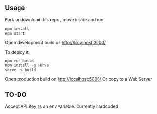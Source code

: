 <!---  LOGO   -->

## Usage

Fork or download this repo , move inside and run:

```javascript
npm install
npm start
```

Open development build on [http://localhost:3000/](http://localhost:3000/)

To deploy it:

```javascript
npm run build
npm install -g serve
serve -s build
```

Open production build on [http://localhost:5000/](http://localhost:5000/)
Or copy to a Web Server

## TO-DO

Accept API Key as an env variable. Currently hardcoded

